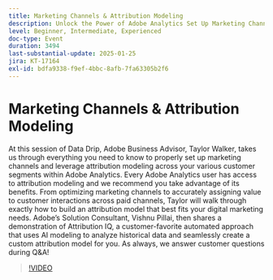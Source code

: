 ```yaml
---
title: Marketing Channels & Attribution Modeling
description: Unlock the Power of Adobe Analytics Set Up Marketing Channels and Leverage Attribution Modeling with Expert Guidance
level: Beginner, Intermediate, Experienced
doc-type: Event
duration: 3494
last-substantial-update: 2025-01-25
jira: KT-17164
exl-id: bdfa9338-f9ef-4bbc-8afb-7fa63305b2f6
---
```

# Marketing Channels & Attribution Modeling

At this session of Data Drip, Adobe Business Advisor, Taylor Walker, takes us through everything you need to know to properly set up marketing channels and leverage attribution modeling across your various customer segments within Adobe Analytics. Every Adobe Analytics user has access to attribution modeling and we recommend you take advantage of its benefits. From optimizing marketing channels to accurately assigning value to customer interactions across paid channels, Taylor will walk through exactly how to build an attribution model that best fits your digital marketing needs. Adobe’s Solution Consultant, Vishnu Pillai, then shares a demonstration of Attribution IQ, a customer-favorite automated approach that uses AI modeling to analyze historical data and seamlessly create a custom attribution model for you. As always, we answer customer questions during Q&A!

>[!VIDEO](https://video.tv.adobe.com/v/3443020/?learn=on&enablevpops)
